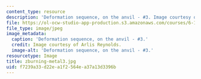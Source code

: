 ```yaml
---
content_type: resource
description: 'Deformation sequence, on the anvil - #3. Image courtesy of Arlis Reynolds.'
file: https://ol-ocw-studio-app-production.s3.amazonaws.com/courses/6-163-strobe-project-laboratory-fall-2005/f7239a33d22ea1f2564ea37a13d3396b_zburning-metal3.jpg
file_type: image/jpeg
image_metadata:
  caption: 'Deformation sequence, on the anvil - #3.'
  credit: Image courtesy of Arlis Reynolds.
  image-alt: 'Deformation sequence, on the anvil - #3.'
resourcetype: Image
title: zburning-metal3.jpg
uid: f7239a33-d22e-a1f2-564e-a37a13d3396b
---
```

